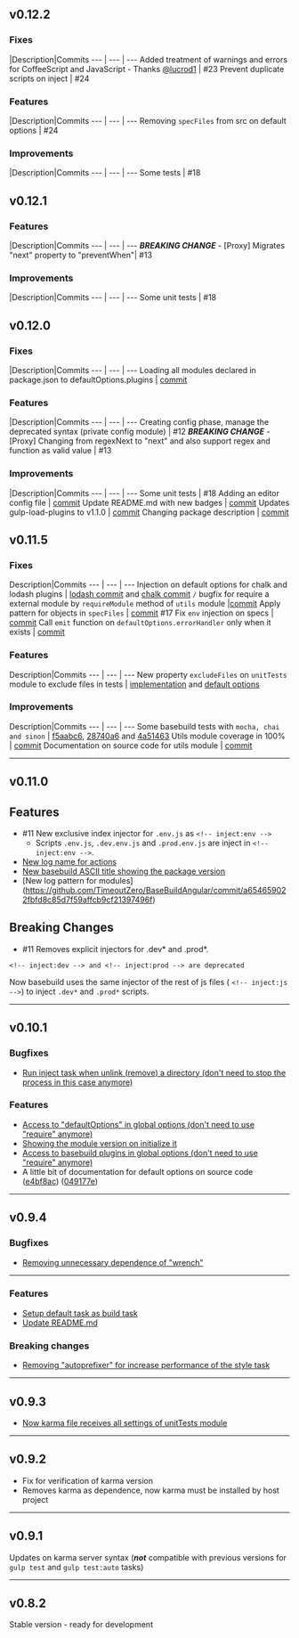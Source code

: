 ## v0.12.2
### Fixes
|Description|Commits
--- | --- | ---
Added treatment of warnings and errors for CoffeeScript and JavaScript - Thanks [@lucrod1](https://github.com/lucrod1) | #23 
Prevent duplicate scripts on inject | #24 


### Features
|Description|Commits
--- | --- | ---
Removing `specFiles` from src on default options | #24 

### Improvements
|Description|Commits
--- | --- | ---
Some tests | #18 

## v0.12.1
### Features
|Description|Commits
--- | --- | ---
***BREAKING CHANGE*** - [Proxy] Migrates "next" property to "preventWhen"|  #13 

### Improvements
|Description|Commits
--- | --- | ---
Some unit tests | #18 


## v0.12.0
### Fixes
|Description|Commits
--- | --- | ---
Loading all modules declared in package.json to defaultOptions.plugins | [commit](https://github.com/TimeoutZero/BaseBuildAngular/commit/32faff548abc1260d3d693f58ad4d1d393419268)

### Features
|Description|Commits
--- | --- | ---
Creating config phase, manage the deprecated syntax (private config module) | #12 
***BREAKING CHANGE*** - [Proxy] Changing from regexNext to "next" and also support regex and function as valid value |  #13 

### Improvements
|Description|Commits
--- | --- | ---
Some unit tests | #18 
Adding an editor config file | [commit](https://github.com/TimeoutZero/BaseBuildAngular/commit/e625d8b072049a62bb7ce6367ee3157d52accb6f)
Update README.md with new badges | [commit](https://github.com/TimeoutZero/BaseBuildAngular/commit/a8dc4e14d735d2cee94b6c5f28a2bd20ac7cffd3)
Updates gulp-load-plugins to v1.1.0 | [commit](https://github.com/TimeoutZero/BaseBuildAngular/commit/ee531309a4b8217befcea99c69f832d975cb02b4)
Changing package description | [commit](https://github.com/TimeoutZero/BaseBuildAngular/commit/70341b1208e120137fdeff30f83ecc86e5940885)

## v0.11.5
### Fixes
Description|Commits
--- | --- | ---
Injection on default options for chalk and lodash plugins | [lodash commit](https://github.com/TimeoutZero/BaseBuildAngular/commit/8aed622fd45815ab03ebf1562aed9ebfd2fd86b5) and  [chalk commit](https://github.com/TimeoutZero/BaseBuildAngular/commit/68a6bd0a07ac67ce10756f1dd9d87076e5f17e85)
`/` bugfix for require a external module by `requireModule` method of `utils` module |[commit](https://github.com/TimeoutZero/BaseBuildAngular/commit/052883e736b0e8e5b31e795904382ece441388c0)
Apply pattern for objects in `specFiles` | [commit](https://github.com/TimeoutZero/BaseBuildAngular/commit/5be022e222b2f01c9bba6d0eab0dba3bb469049c)
#17 Fix `env` injection on specs | [commit](https://github.com/TimeoutZero/BaseBuildAngular/commit/0c5b1222d39d0740c02bafa0e134f29c81e889f7)
Call `emit` function on `defaultOptions.errorHandler` only when it exists | [commit](https://github.com/TimeoutZero/BaseBuildAngular/commit/8aed622fd45815ab03ebf1562aed9ebfd2fd86b5)

### Features
Description|Commits
--- | --- | ---
New property `excludeFiles` on `unitTests` module to exclude files in tests | [implementation](https://github.com/TimeoutZero/BaseBuildAngular/commit/0c5b1222d39d0740c02bafa0e134f29c81e889f7) and  [default options](https://github.com/TimeoutZero/BaseBuildAngular/commit/6a927fd94ee7b249d9712ac76b9b7c39766c2644)

### Improvements
Description|Commits
--- | --- | ---
Some basebuild tests with `mocha, chai and sinon` | [f5aabc6](https://github.com/TimeoutZero/BaseBuildAngular/commit/f5aabc649fb4703e4f335ce3a57f52a0e6da1384), [28740a6](https://github.com/TimeoutZero/BaseBuildAngular/commit/28740a6b9280eb0b21fb4cb5b74e15ff59d09999) and [4a51463](https://github.com/TimeoutZero/BaseBuildAngular/commit/4a51463f63b305ef69201e68447342e6d7db8a61)
Utils module coverage in 100% | [commit](https://github.com/TimeoutZero/BaseBuildAngular/commit/a04b71417802943b2a0abd8f389de62a8868d849)
Documentation on source code for utils module | [commit](https://github.com/TimeoutZero/BaseBuildAngular/commit/92da2c2500bf2720c18ad28553c4ecbbbe389164)

***

## v0.11.0
## Features
- #11 New exclusive index injector for `.env.js` as  `<!-- inject:env -->` 
  + Scripts `.env.js`, `.dev.env.js` and `.prod.env.js` are inject in `<!-- inject:env -->`.  
- [New log name for actions](https://github.com/TimeoutZero/BaseBuildAngular/commit/f83912327bc7159b7b24e4c38cdca0cb937f6226)
- [New basebuild ASCII title showing the package version](https://github.com/TimeoutZero/BaseBuildAngular/commit/a654659022fbfd8c85d7f59affcb9cf21397496f)
- [New log pattern for modules] (https://github.com/TimeoutZero/BaseBuildAngular/commit/a654659022fbfd8c85d7f59affcb9cf21397496f)

## Breaking Changes
- #11 Removes explicit injectors for .dev* and .prod*. 
```
<!-- inject:dev --> and <!-- inject:prod --> are deprecated
```
 Now basebuild uses the same injector of the rest of js files ( `<!-- inject:js -->`) to inject `.dev*` and `.prod*` scripts. 
  

***

## v0.10.1
### Bugfixes

- [Run inject task when unlink (remove) a directory (don't need to stop the process in this case anymore)](https://github.com/TimeoutZero/BaseBuildAngular/commit/355dfe8836e8773311122785478fdcd9672b393e)

### Features

- [Access to "defaultOptions" in global options (don't need to use "require" anymore)](https://github.com/TimeoutZero/BaseBuildAngular/commit/c9aa24b6b75527d413b9e17fe07b177116cb4be8)
- [Showing the module version on initialize it](https://github.com/TimeoutZero/BaseBuildAngular/commit/c9aa24b6b75527d413b9e17fe07b177116cb4be8)
- [Access to basebuild plugins in global options (don't need to use "require" anymore)](https://github.com/TimeoutZero/BaseBuildAngular/commit/908ae15af872321ec3fe5965250d16a205963052)
- A little bit of documentation for default options on source code ([e4bf8ac](https://github.com/TimeoutZero/BaseBuildAngular/commit/e4bf8ac7fb8b35abf52b75c59549795d6152897f))
([049177e](https://github.com/TimeoutZero/BaseBuildAngular/commit/049177e0bbeb2c2933979ebefc06fc88fe1ea107))

***

## v0.9.4
### Bugfixes
- [Removing unnecessary dependence of "wrench"](https://github.com/TimeoutZero/BaseBuildAngular/commit/847e570d8ad408da2047807f222de8c0ff69e030)

***

### Features
- [Setup default task as build task](https://github.com/TimeoutZero/BaseBuildAngular/commit/2ed3cdaa4310580a696d18301984f28811fa0be8)
- [Update README.md](https://github.com/TimeoutZero/BaseBuildAngular/commit/43fad24f1ebe931218d37048b9dc00d4afb31890)

### Breaking changes
- [Removing "autoprefixer" for increase performance of the style task](https://github.com/TimeoutZero/BaseBuildAngular/commit/674fea8b69a1a27b8c5c8ecea94afc0cf1501191)

***

## v0.9.3
- [Now karma file receives all settings of unitTests module](https://github.com/TimeoutZero/BaseBuildAngular/commit/9af2903262f4a150634f5c21df7ed3ae1ba82b63)

***

## v0.9.2
- Fix for verification of karma version
- Removes karma as dependence, now karma must be installed by host project

***

## v0.9.1
Updates on karma server syntax (***not*** compatible with previous versions for `gulp test` and `gulp test:auto` tasks) 

***

## v0.8.2
Stable version - ready for development
